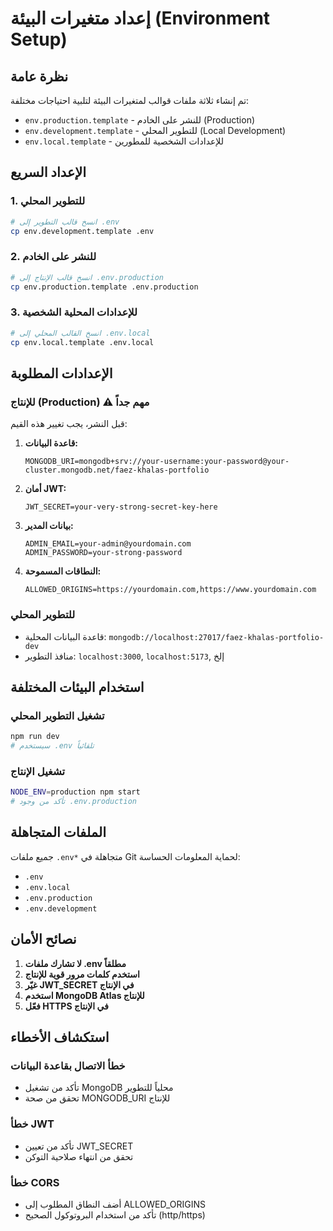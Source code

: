 # إعداد متغيرات البيئة (Environment Setup)

## نظرة عامة

تم إنشاء ثلاثة ملفات قوالب لمتغيرات البيئة لتلبية احتياجات مختلفة:

- `env.production.template` - للنشر على الخادم (Production)
- `env.development.template` - للتطوير المحلي (Local Development)
- `env.local.template` - للإعدادات الشخصية للمطورين

## الإعداد السريع

### 1. للتطوير المحلي

```bash
# انسخ قالب التطوير إلى .env
cp env.development.template .env
```

### 2. للنشر على الخادم

```bash
# انسخ قالب الإنتاج إلى .env.production
cp env.production.template .env.production
```

### 3. للإعدادات المحلية الشخصية

```bash
# انسخ القالب المحلي إلى .env.local
cp env.local.template .env.local
```

## الإعدادات المطلوبة

### للإنتاج (Production) ⚠️ مهم جداً

قبل النشر، يجب تغيير هذه القيم:

1. **قاعدة البيانات:**

   ```
   MONGODB_URI=mongodb+srv://your-username:your-password@your-cluster.mongodb.net/faez-khalas-portfolio
   ```

2. **أمان JWT:**

   ```
   JWT_SECRET=your-very-strong-secret-key-here
   ```

3. **بيانات المدير:**

   ```
   ADMIN_EMAIL=your-admin@yourdomain.com
   ADMIN_PASSWORD=your-strong-password
   ```

4. **النطاقات المسموحة:**
   ```
   ALLOWED_ORIGINS=https://yourdomain.com,https://www.yourdomain.com
   ```

### للتطوير المحلي

- قاعدة البيانات المحلية: `mongodb://localhost:27017/faez-khalas-portfolio-dev`
- منافذ التطوير: `localhost:3000`, `localhost:5173`, إلخ

## استخدام البيئات المختلفة

### تشغيل التطوير المحلي

```bash
npm run dev
# سيستخدم .env تلقائياً
```

### تشغيل الإنتاج

```bash
NODE_ENV=production npm start
# تأكد من وجود .env.production
```

## الملفات المتجاهلة

جميع ملفات `.env*` متجاهلة في Git لحماية المعلومات الحساسة:

- `.env`
- `.env.local`
- `.env.production`
- `.env.development`

## نصائح الأمان

1. **لا تشارك ملفات .env مطلقاً**
2. **استخدم كلمات مرور قوية للإنتاج**
3. **غيّر JWT_SECRET في الإنتاج**
4. **استخدم MongoDB Atlas للإنتاج**
5. **فعّل HTTPS في الإنتاج**

## استكشاف الأخطاء

### خطأ الاتصال بقاعدة البيانات

- تأكد من تشغيل MongoDB محلياً للتطوير
- تحقق من صحة MONGODB_URI للإنتاج

### خطأ JWT

- تأكد من تعيين JWT_SECRET
- تحقق من انتهاء صلاحية التوكن

### خطأ CORS

- أضف النطاق المطلوب إلى ALLOWED_ORIGINS
- تأكد من استخدام البروتوكول الصحيح (http/https)
